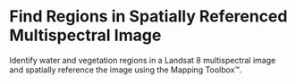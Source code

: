 # **Find Regions in Spatially Referenced Multispectral Image**

Identify water and vegetation regions in a Landsat 8 multispectral image and spatially reference the image using the Mapping Toolbox™.
